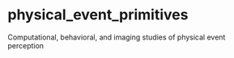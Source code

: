 # physical_event_primitives
Computational, behavioral, and imaging studies of physical event perception
